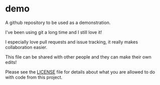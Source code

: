# demo
A github repository to be used as a demonstration.

I've been using git a long time and I still love it!

I especially love pull requests and issue tracking, it really makes collaboration easier.

This file can be shared with other people and they can make their own edits!

Please see the [LICENSE](LICENSE) file for details about what you are allowed to do with code from this project.
